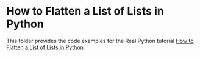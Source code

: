 # How to Flatten a List of Lists in Python

This folder provides the code examples for the Real Python tutorial [How to Flatten a List of Lists in Python](https://realpython.com/python-flatten-list/).